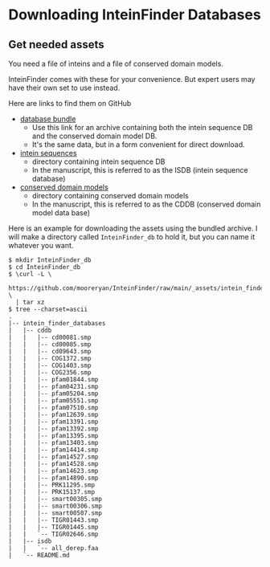 # Downloading InteinFinder Databases

## Get needed assets

You need a file of inteins and a file of conserved domain models.

InteinFinder comes with these for your convenience.  But expert users may have their own set to use instead.

Here are links to find them on GitHub

- [database bundle](https://github.com/mooreryan/InteinFinder/raw/main/_assets/intein_finder_databases.tar.gz)
    - Use this link for an archive containing both the intein sequence DB and the conserved domain model DB.
    - It's the same data, but in a form convenient for direct download.
- [intein sequences](https://github.com/mooreryan/InteinFinder/tree/main/_assets/isdb)
    - directory containing intein sequence DB
    - In the manuscript, this is referred to as the ISDB (intein sequence database)
- [conserved domain models](https://github.com/mooreryan/InteinFinder/tree/main/_assets/cddb)
    - directory containing conserved domain models
    - In the manuscript, this is referred to as the CDDB (conserved domain model data base)

Here is an example for downloading the assets using the bundled archive.  I will make a directory called `InteinFinder_db` to hold it, but you can name it whatever you want.

```
$ mkdir InteinFinder_db
$ cd InteinFinder_db
$ \curl -L \
  https://github.com/mooreryan/InteinFinder/raw/main/_assets/intein_finder_databases.tar.gz \
  | tar xz
$ tree --charset=ascii
.
|-- intein_finder_databases
|   |-- cddb
|   |   |-- cd00081.smp
|   |   |-- cd00085.smp
|   |   |-- cd09643.smp
|   |   |-- COG1372.smp
|   |   |-- COG1403.smp
|   |   |-- COG2356.smp
|   |   |-- pfam01844.smp
|   |   |-- pfam04231.smp
|   |   |-- pfam05204.smp
|   |   |-- pfam05551.smp
|   |   |-- pfam07510.smp
|   |   |-- pfam12639.smp
|   |   |-- pfam13391.smp
|   |   |-- pfam13392.smp
|   |   |-- pfam13395.smp
|   |   |-- pfam13403.smp
|   |   |-- pfam14414.smp
|   |   |-- pfam14527.smp
|   |   |-- pfam14528.smp
|   |   |-- pfam14623.smp
|   |   |-- pfam14890.smp
|   |   |-- PRK11295.smp
|   |   |-- PRK15137.smp
|   |   |-- smart00305.smp
|   |   |-- smart00306.smp
|   |   |-- smart00507.smp
|   |   |-- TIGR01443.smp
|   |   |-- TIGR01445.smp
|   |   `-- TIGR02646.smp
|   |-- isdb
|   |   `-- all_derep.faa
|   `-- README.md
```
